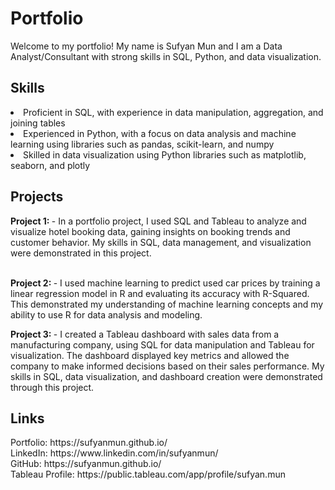 <h1> Portfolio </h2>
Welcome to my portfolio! My name is Sufyan Mun and I am a Data Analyst/Consultant with strong skills in SQL, Python, and data visualization. <br>

<h2> Skills </h2>
<li> Proficient in SQL, with experience in data manipulation, aggregation, and joining tables </li>
<li>Experienced in Python, with a focus on data analysis and machine learning using libraries such as pandas, scikit-learn, and numpy </li>
<li> Skilled in data visualization using Python libraries such as matplotlib, seaborn, and plotly </li>

<h2> Projects </h2>
<b> Project 1: </b> - In a portfolio project, I used SQL and Tableau to analyze and visualize hotel booking data, gaining insights on booking trends and customer behavior. My skills in SQL, data management, and visualization were demonstrated in this project. <br> <br>

<b> Project 2: </b> - I used machine learning to predict used car prices by training a linear regression model in R and evaluating its accuracy with R-Squared. This demonstrated my understanding of machine learning concepts and my ability to use R for data analysis and modeling. <br>

<b> Project 3: </b> - I created a Tableau dashboard with sales data from a manufacturing company, using SQL for data manipulation and Tableau for visualization. The dashboard displayed key metrics and allowed the company to make informed decisions based on their sales performance. My skills in SQL, data visualization, and dashboard creation were demonstrated through this project. <br>

<h2> Links </h2>
Portfolio: https://sufyanmun.github.io/ <br>
LinkedIn: https://www.linkedin.com/in/sufyanmun/ <br>
GitHub: https://sufyanmun.github.io/ <br> 
Tableau Profile: https://public.tableau.com/app/profile/sufyan.mun <br>




